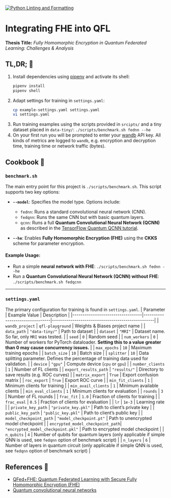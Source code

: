 [![Python Linting and Formatting](https://github.com/batcapricorn/qfl-playground/actions/workflows/qa.yml/badge.svg)](https://github.com/batcapricorn/qfl-playground/actions/workflows/qa.yml)

# Integrating FHE into QFL
**Thesis Title:** _Fully Homomorphic Encryption in Quantum Federated Learning: Challenges & Analysis_

## TL,DR; 🚀
1. Install dependencies using [pipenv](https://pipenv.pypa.io/en/latest/) and activate its shell:
    ```bash
    pipenv install
    pipenv shell
    ```
2. Adapt settings for training in `settings.yaml`:
    ```bash
    cp example-settings.yaml settings.yaml
    vi settings.yaml
    ```
3. Run training examples using the scripts provided in `srcipts/` and a tiny dataset placed in `data-tiny/`: `./scripts/benchmark.sh fednn --he`
4. On your first run you will be prompted to enter your [wandb](https://wandb.ai/) API key. All kinds of metrics are logged to `wandb`, e.g. encryption and decryption time, training time or network traffic (bytes).

## Cookbook 🍳

### **`benchmark.sh`**  
The main entry point for this project is `./scripts/benchmark.sh`. This script supports two key options:  

- **`--model`**: Specifies the model type. Options include:  
  - `fednn`: Runs a standard convolutional neural network (CNN).  
  - `fedqnn`: Runs the same CNN but with basic quantum layers.  
  - `qcnn`: Runs a full **Quantum Convolutional Neural Network (QCNN)** as described in the [TensorFlow Quantum QCNN tutorial](https://www.tensorflow.org/quantum/tutorials/qcnn).  

- **`--he`**: Enables **Fully Homomorphic Encryption (FHE)** using the **CKKS** scheme for parameter encryption.  

#### **Example Usage:**  
- Run a simple **neural network with FHE**: `./scripts/benchmark.sh fednn --he`  
- Run a **Quantum Convolutional Neural Network (QCNN) without FHE**: `./scripts/benchmark.sh fedqcnn`

---

### **`settings.yaml`**

The primary configuration for training is found in `settings.yaml`.
| Parameter | Example Value | Description |
|----------------------------------|--------------------------------|--------------------------------------------------|
| `wandb_project` | `qfl-playground` | Weights & Biases project name |
| `data_path` | `"data-tiny/"` | Path to dataset |
| `dataset` | `"MRI"` | Dataset name. So far, only `MRI` was tested. |
| `seed` | `0` | Random seed |
| `num_workers` | `0` | Number of workers for PyTorch dataloader. **Setting this to a value greater than 0 may cause concurrency issues.** |
| `max_epochs` | `10` | Maximum training epochs |
| `batch_size` | `10` | Batch size |
| `splitter` | `10` | Data splitting parameter. Defines the percentage of training data used for validation. |
| `device` | `"gpu"` | Compute device (`cpu` or `gpu`) |
| `number_clients` | `1` | Number of FL clients |
| `export_results_path` | `"results/"` | Directory to save results (e.g. ROC curves) |
| `matrix_export` | `True` | Export confusion matrix |
| `roc_export` | `True` | Export ROC curve |
| `min_fit_clients` | `1` | Minimum clients for training |
| `min_avail_clients` | `1` | Minimum available clients |
| `min_eval_clients` | `1` | Minimum clients for evaluation |
| `rounds` | `3` | Number of FL rounds |
| `frac_fit` | `1.0` | Fraction of clients for training |
| `frac_eval` | `0.5` | Fraction of clients for evaluation |
| `lr` | `1e-3` | Learning rate |
| `private_key_path` | `"private_key.pkl"` | Path to client’s private key |
| `public_key_path` | `"public_key.pkl"` | Path to client’s public key |
| `model_checkpoint_path` | `"model_checkpoint.pt"` | Path to unencrypted model checkpoint |
| `encrypted_model_checkpoint_path`| `"encrypted_model_checkpoint.pkl"` | Path to encrypted model checkpoint |
| `n_qubits` | `4` | Number of qubits for quantum layers (only applicable if simple QNN is used, see `fedqnn` option of benchmark script) |
| `n_layers` | `6` | Number of layers in quantum circuit (only applicable if simple QNN is used, see `fedqnn` option of benchmark script) |


## References 📝
- [QFed+FHE: Quantum Federated Learning with Secure Fully Homomorphic Encryption (FHE)](https://github.com/elucidator8918/QFL-MLNCP-NeurIPS/tree/main)
- [Quantum convolutional neural networks](https://www.nature.com/articles/s41567-019-0648-8)